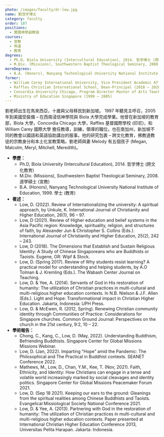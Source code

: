 ```yaml
---
photo: /images/faculty/dr-low.jpg
name: 劉浩宇博士
category: faculty
order: 107
positions:
  - 實踐神學副教授
courses:
  - 宣教
  - 佈道
  - 教育
degrees:
  - Ph.D, Biola University (Intercultural Education), 2014. 哲学博士 (跨文化教育)
  - M.Div. (Missions), Southwestern Baptist Theological Seminary, 2008. 道學碩士 (宣教)
moreDegrees:
  - B.A. (Honors), Nanyang Technological University National Institute of Education, 1999. 學士 (教育)
former:
  - William Carey International University, Vice President Academic Affairs (2020 – 2022)
  - Raffles Christian International School, Dean-Principal (2018 – 2020)
  - Concordia University Chicago, Program Director Master of Arts Teaching (2015 – 2018)
  - Ministry of Education Singapore (1999 – 2005)
---
```


劉老師出生在馬來西亞，十歲與父母移民到新加坡。 1997 年聽見主呼召，2005 年到美國受裝備 – 在西南浸信神學院與 Biola 大學完成學業。他曾在新加坡的教育部，Biola 大學，Concordia Chicago 大學，Raffles 基督國際學校 (印尼)，和 William Carey 國際大學 擔任教導，訓練，領導的職位，也在南加州，新加坡不同的教會以國語和英語協助講台的服事。他的研究包裹 – 跨文化教育，佛教道教徒的宗教身分和本土化宣教策略。劉老師與妻 Melody 有五個孩子 (Megan, Malcolm, Meryl, Mitchell, Meredith)。

- **學歷：**
  - Ph.D, Biola University (Intercultural Education), 2014. 哲学博士 (跨文化教育)
  - M.Div. (Missions), Southwestern Baptist Theological Seminary, 2008. 道學碩士 (宣教)
  - B.A. (Honors), Nanyang Technological University National Institute of Education, 1999. 學士 (教育)
- **著述：**
  - Low, D. (2022). Review of Internationalizing the university: A spiritual approach, by Unkule, K. International Journal of Christianity and Higher Education, 26(1), 96 – 97.
  - Low, D (2021). Review of Higher education and belief systems in the Asia Pacific region: Knowledge, spirituality, religion, and structures of faith, by Alexander Jun & Christopher S. Collins (Eds.). International Journal of Christianity and Higher Education, 25(2), 242 – 243.
  - Low, D (2018). The Dimensions that Establish and Sustain Religious Identity: A Study of Chinese Singaporeans who are Buddhists or Taoists. Eugene, OR: Wipf & Stock.
  - Low, D. (Spring 2017). Review of Why students resist learning? A practical model for understanding and helping students, by A.O Tolman & J. Kremling (Eds.). The Wabash Center Journal on Teaching.
  - Low, D. & Yee, A. (2014). Servants of God in His restoration of humanity: The utilization of Christian practices in multi-cultural and multi-religious higher education contexts. In N.B. Nielson & J.F. Allen (Eds.). Light and Hope: Transformational impact in Christian Higher Education. Jakarta, Indonesia: UPH Press.
  - Low, D. & McEwen, R. (2012, Spring). Renewing Christian community identity through Communities of Practice: Considerations for Singapore churches. Common Ground Journal: Perspectives on the church in the 21st century, 9:2, 10 – 22.
- **學術報告：**
  - Chong, C., Kang, C., Low, D. (May, 2022). Understanding Buddhism, Befriending Buddhists. Singapore Center for Global Missions Missions Webinar.
  - Low, D. (Jan, 2022). Imparting “Hope” amid the Pandemic: The Philosophical and The Practical in Buddhist contexts. SEANET Conference 2022.
  - Mathews, M., Low, D., Chan, Y.M., Kee, T. (Nov, 2021). Faith, Ethnicity, and Identity: How Christians can engage in a tense and volatile world increasingly marked by social cleavages and identity politics. Singapore Center for Global Missions Peacemaker Forum 2021.
  - Low, D. (Sep 18 2021). Keeping our ears to the ground: Gleanings from the spiritual realities among Chinese Buddhists and Taoists. Evangelical Missiological Society National Conference 2021.
  - Low, D. & Yee, A. (2013). Partnering with God in the restoration of humanity: The utilization of Christian practices in multi-cultural and multi-religious higher education contexts. Paper presented at International Christian Higher Education Conference 2013, Universitas Pelita Harapan. Jakarta: Indonesia.
